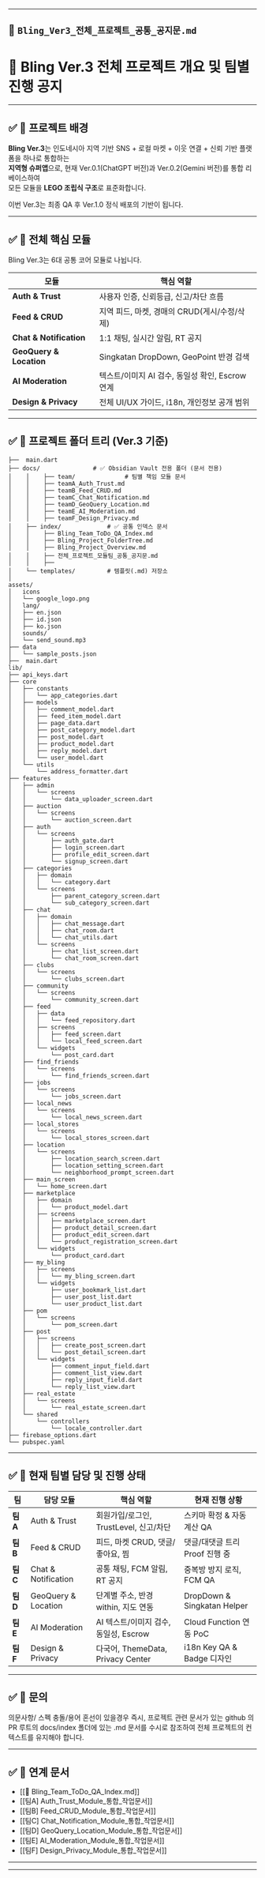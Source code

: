 
---

## 📌 `Bling_Ver3_전체_프로젝트_공통_공지문.md`

# 📌 Bling Ver.3 전체 프로젝트 개요 및 팀별 진행 공지

---

## ✅ 📌 프로젝트 배경

**Bling Ver.3**는 인도네시아 지역 기반 SNS + 로컬 마켓 + 이웃 연결 + 신뢰 기반 플랫폼을 하나로 통합하는  
**지역형 슈퍼앱**으로, 현재 Ver.0.1(ChatGPT 버전)과 Ver.0.2(Gemini 버전)를 통합 리베이스하여  
모든 모듈을 **LEGO 조립식 구조**로 표준화합니다.

이번 Ver.3는 최종 QA 후 Ver.1.0 정식 배포의 기반이 됩니다.

---

## ✅ 📌 전체 핵심 모듈

Bling Ver.3는 6대 공통 코어 모듈로 나뉩니다.

| 모듈                      | 핵심 역할                              |
| ----------------------- | ---------------------------------- |
| **Auth & Trust**        | 사용자 인증, 신뢰등급, 신고/차단 흐름             |
| **Feed & CRUD**         | 지역 피드, 마켓, 경매의 CRUD(게시/수정/삭제)      |
| **Chat & Notification** | 1:1 채팅, 실시간 알림, RT 공지              |
| **GeoQuery & Location** | Singkatan DropDown, GeoPoint 반경 검색 |
| **AI Moderation**       | 텍스트/이미지 AI 검수, 동일성 확인, Escrow 연계   |
| **Design & Privacy**    | 전체 UI/UX 가이드, i18n, 개인정보 공개 범위     |

---
## ✅ 📌 프로젝트 폴더 트리 (Ver.3 기준)


```plaintext
├──  main.dart
├── docs/               # ✅ Obsidian Vault 전용 폴더 (문서 전용)
│    │    ├── team/              # 팀별 책임 모듈 문서
│    │    ├── teamA_Auth_Trust.md
│    │    ├── teamB_Feed_CRUD.md
│    │    ├── teamC_Chat_Notification.md
│    │    ├── teamD_GeoQuery_Location.md
│    │    ├── teamE_AI_Moderation.md
│    │    ├── teamF_Design_Privacy.md
│    ├── index/             # ✅ 공통 인덱스 문서
│    │    ├── Bling_Team_ToDo_QA_Index.md
│    │    ├── Bling_Project_FolderTree.md
│    │    ├── Bling_Project_Overview.md
│    │    ├── 전체_프로젝트_모듈팀_공통_공지문.md
│    │    ├──
│    └── templates/         # 템플릿(.md) 저장소
│ 
assets/
│   icons
│   └── google_logo.png
│   lang/
│   ├── en.json
│   ├── id.json
│   ├── ko.json
│   sounds/
│   └── send_sound.mp3
├── data
│   └── sample_posts.json
├──  main.dart
lib/
├── api_keys.dart
├── core
│   ├── constants
│   │   └── app_categories.dart
│   ├── models
│   │   ├── comment_model.dart
│   │   ├── feed_item_model.dart
│   │   ├── page_data.dart
│   │   ├── post_category_model.dart
│   │   ├── post_model.dart
│   │   ├── product_model.dart
│   │   ├── reply_model.dart
│   │   └── user_model.dart
│   └── utils
│       └── address_formatter.dart
├── features
│   ├── admin
│   │   └── screens
│   │       └── data_uploader_screen.dart
│   ├── auction
│   │   └── screens
│   │       └── auction_screen.dart
│   ├── auth
│   │   └── screens
│   │       ├── auth_gate.dart
│   │       ├── login_screen.dart
│   │       ├── profile_edit_screen.dart
│   │       └── signup_screen.dart
│   ├── categories
│   │   ├── domain
│   │   │   └── category.dart
│   │   └── screens
│   │       ├── parent_category_screen.dart
│   │       └── sub_category_screen.dart
│   ├── chat
│   │   ├── domain
│   │   │   ├── chat_message.dart
│   │   │   ├── chat_room.dart
│   │   │   └── chat_utils.dart
│   │   └── screens
│   │       ├── chat_list_screen.dart
│   │       └── chat_room_screen.dart
│   ├── clubs
│   │   └── screens
│   │       └── clubs_screen.dart
│   ├── community
│   │   └── screens
│   │       └── community_screen.dart
│   ├── feed
│   │   ├── data
│   │   │   └── feed_repository.dart
│   │   ├── screens
│   │   │   ├── feed_screen.dart
│   │   │   └── local_feed_screen.dart
│   │   └── widgets
│   │       └── post_card.dart
│   ├── find_friends
│   │   └── screens
│   │       └── find_friends_screen.dart
│   ├── jobs
│   │   └── screens
│   │       └── jobs_screen.dart
│   ├── local_news
│   │   └── screens
│   │       └── local_news_screen.dart
│   ├── local_stores
│   │   └── screens
│   │       └── local_stores_screen.dart
│   ├── location
│   │   └── screens
│   │       ├── location_search_screen.dart
│   │       ├── location_setting_screen.dart
│   │       └── neighborhood_prompt_screen.dart
│   ├── main_screen
│   │   └── home_screen.dart
│   ├── marketplace
│   │   ├── domain
│   │   │   └── product_model.dart
│   │   ├── screens
│   │   │   ├── marketplace_screen.dart
│   │   │   ├── product_detail_screen.dart
│   │   │   ├── product_edit_screen.dart
│   │   │   └── product_registration_screen.dart
│   │   └── widgets
│   │       └── product_card.dart
│   ├── my_bling
│   │   ├── screens
│   │   │   └── my_bling_screen.dart
│   │   └── widgets
│   │       ├── user_bookmark_list.dart
│   │       ├── user_post_list.dart
│   │       └── user_product_list.dart
│   ├── pom
│   │   └── screens
│   │       └── pom_screen.dart
│   ├── post
│   │   ├── screens
│   │   │   ├── create_post_screen.dart
│   │   │   └── post_detail_screen.dart
│   │   └── widgets
│   │       ├── comment_input_field.dart
│   │       ├── comment_list_view.dart
│   │       ├── reply_input_field.dart
│   │       └── reply_list_view.dart
│   ├── real_estate
│   │   └── screens
│   │       └── real_estate_screen.dart
│   └── shared
│       └── controllers
│           └── locale_controller.dart
├── firebase_options.dart
└── pubspec.yaml
```


---


## ✅ 📌 현재 팀별 담당 및 진행 상태

| 팀       | 담당 모듈               | 핵심 역할                          | 현재 진행 상황                    |
| ------- | ------------------- | ------------------------------ | --------------------------- |
| **팀 A** | Auth & Trust        | 회원가입/로그인, TrustLevel, 신고/차단    | 스키마 확정 & 자동 계산 QA           |
| **팀 B** | Feed & CRUD         | 피드, 마켓 CRUD, 댓글/좋아요, 찜         | 댓글/대댓글 트리 Proof 진행 중        |
| **팀 C** | Chat & Notification | 공통 채팅, FCM 알림, RT 공지           | 중복방 방지 로직, FCM QA           |
| **팀 D** | GeoQuery & Location | 단계별 주소, 반경 within, 지도 연동       | DropDown & Singkatan Helper |
| **팀 E** | AI Moderation       | AI 텍스트/이미지 검수, 동일성, Escrow     | Cloud Function 연동 PoC       |
| **팀 F** | Design & Privacy    | 다국어, ThemeData, Privacy Center | i18n Key QA & Badge 디자인     |

---

## ✅ 📌 문의 

의문사항/ 스펙 충돌/용어 혼선이 있을경우 즉시, 프로젝트 관련 문서가 있는  github 의 PR 루트의 docs/index 폴더에 있는 .md 문서를 수시로 참조하여 전체 프로젝트의 컨텍스트를 유지해야 합니다. 

---

## ✅ 📌 연계 문서 

- [[📌 Bling_Team_ToDo_QA_Index.md]]
- [[팀A] Auth_Trust_Module_통합_작업문서]]
- [[팀B] Feed_CRUD_Module_통합_작업문서]]
- [[팀C] Chat_Notification_Module_통합_작업문서]]
- [[팀D] GeoQuery_Location_Module_통합_작업문서]]
- [[팀E] AI_Moderation_Module_통합_작업문서]]
- [[팀F] Design_Privacy_Module_통합_작업문서]]

---




---

